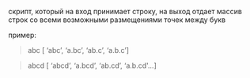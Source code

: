 скрипт, который на вход принимает строку, на выход отдает массив строк со всеми возможными размещениями точек между букв

пример:
> abc
[ ‘abc’, ‘a.bc’, ‘ab.c’, ‘a.b.c’]

> abcd
[ ‘abcd’, ‘a.bcd’, ‘ab.cd’, ‘a.b.cd'...]
